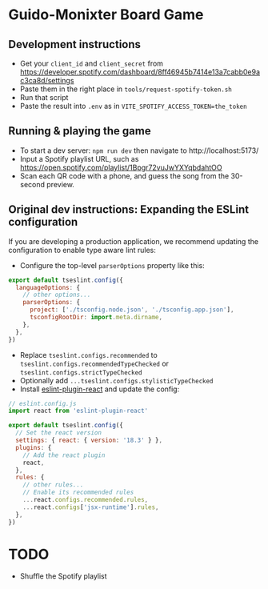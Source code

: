 # Guido-Monixter Board Game

## Development instructions
* Get your `client_id` and `client_secret` from https://developer.spotify.com/dashboard/8ff46945b7414e13a7cabb0e9ac3ca8d/settings
* Paste them in the right place in `tools/request-spotify-token.sh`
* Run that script
* Paste the result into `.env` as in `VITE_SPOTIFY_ACCESS_TOKEN=the_token`

## Running & playing the game
* To start a dev server: `npm run dev` then navigate to http://localhost:5173/
* Input a Spotify playlist URL, such as https://open.spotify.com/playlist/1Bpgr72vuJwYXYqbdahtOO
* Scan each QR code with a phone, and guess the song from the 30-second preview.

## Original dev instructions: Expanding the ESLint configuration

If you are developing a production application, we recommend updating the configuration to enable type aware lint rules:

- Configure the top-level `parserOptions` property like this:

```js
export default tseslint.config({
  languageOptions: {
    // other options...
    parserOptions: {
      project: ['./tsconfig.node.json', './tsconfig.app.json'],
      tsconfigRootDir: import.meta.dirname,
    },
  },
})
```

- Replace `tseslint.configs.recommended` to `tseslint.configs.recommendedTypeChecked` or `tseslint.configs.strictTypeChecked`
- Optionally add `...tseslint.configs.stylisticTypeChecked`
- Install [eslint-plugin-react](https://github.com/jsx-eslint/eslint-plugin-react) and update the config:

```js
// eslint.config.js
import react from 'eslint-plugin-react'

export default tseslint.config({
  // Set the react version
  settings: { react: { version: '18.3' } },
  plugins: {
    // Add the react plugin
    react,
  },
  rules: {
    // other rules...
    // Enable its recommended rules
    ...react.configs.recommended.rules,
    ...react.configs['jsx-runtime'].rules,
  },
})
```

# TODO
* Shuffle the Spotify playlist
